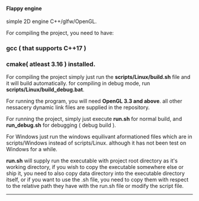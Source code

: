 #### Flappy engine

simple 2D engine C++/glfw/OpenGL.

For compiling the project, you need to have:

### gcc ( that supports C++17 )
### cmake( atleast 3.16 ) installed.

For compiling the project simply just run the **scripts/Linux/build.sh** file and it will build automatically. for compiling in debug mode, run **scripts/Linux/build_debug.bat**.

For running the program, you will need **OpenGL 3.3 and above**. all other nessacery dynamic link files are supplied in the repository.

For running the project, simply just execute **run.sh** for normal build, and **run_debug.sh** for debugging ( debug build ).

For Windows just run the windows equilivant aformationed files which are in scripts/Windows instead of scripts/Linux. although it has not been test on Windows for a while.

**run.sh** will supply run the executable with project root directory as it's working directory, if you wish to copy the executable somewhere else or ship it, you need to also copy data directory into the executable directory itself, or if you want to use the .sh file, you need to copy them with respect to the relative path they have with the run.sh file or modify the script file.

---
